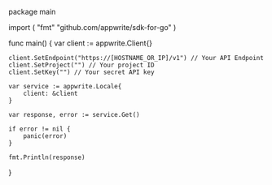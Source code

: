 package main

import (
    "fmt"
    "github.com/appwrite/sdk-for-go"
)

func main() {
    var client := appwrite.Client{}

    client.SetEndpoint("https://[HOSTNAME_OR_IP]/v1") // Your API Endpoint
    client.SetProject("") // Your project ID
    client.SetKey("") // Your secret API key

    var service := appwrite.Locale{
        client: &client
    }

    var response, error := service.Get()

    if error != nil {
        panic(error)
    }

    fmt.Println(response)
}
